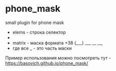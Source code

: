 # phone_mask
small plugin for phone mask


*  elems - строка селектор
*
*  matrix - маска формата +38 (___) ___ __ __,
*  где все _ - это часть маски 

Пример использования можно посмотреть тут - https://basovich.github.io/phone_mask/

